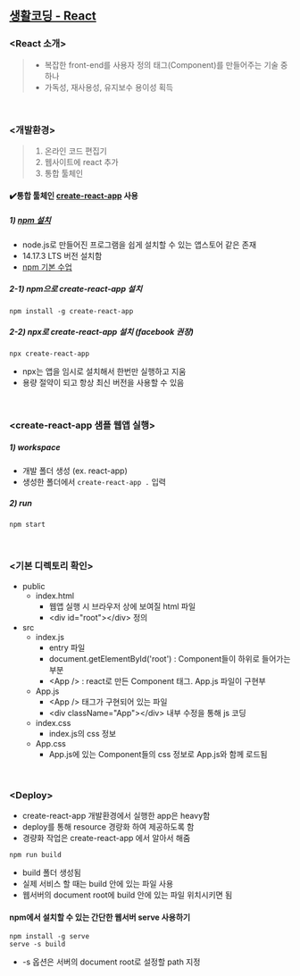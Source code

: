 ## [생활코딩 - React](https://www.inflearn.com/course/react-%EC%83%9D%ED%99%9C%EC%BD%94%EB%94%A9/dashboard)
### <React 소개>
> - 복잡한 front-end를 사용자 정의 태그(Component)를 만들어주는 기술 중 하나
> - 가독성, 재사용성, 유지보수 용이성 획득

</br>

### <개발환경>
> 1. 온라인 코드 편집기
> 2. 웹사이트에 react 추가
> 3. 통합 툴체인

#### :heavy_check_mark:통합 툴체인 [create-react-app](https://github.com/facebook/create-react-app) 사용
##### 1) [npm 설치](https://nodejs.org/ko/)
- node.js로 만들어진 프로그램을 쉽게 설치할 수 있는 앱스토어 같은 존재
- 14.17.3 LTS 버전 설치함
- [npm 기본 수업](https://opentutorials.org/module/4044)
##### 2-1) npm으로 create-react-app 설치
``
npm install -g create-react-app
``
##### 2-2) npx로 create-react-app 설치 (facebook 권장)
``
npx create-react-app
``
- npx는 앱을 임시로 설치해서 한번만 실행하고 지움
- 용량 절약이 되고 항상 최신 버전을 사용할 수 있음

</br>

### <create-react-app 샘플 웹앱 실행>
##### 1) workspace
- 개발 폴더 생성 (ex. react-app)
- 생성한 폴더에서 ``create-react-app .`` 입력
##### 2) run
``
npm start
``

</br>

### <기본 디렉토리 확인>
- public
  - index.html
    - 웹앱 실행 시 브라우저 상에 보여질 html 파일
    - \<div id="root">\</div> 정의
- src
  - index.js
    - entry 파일
    - document.getElementById('root') : Component들이 하위로 들어가는 부분
    - \<App /> : react로 만든 Component 태그. App.js 파일이 구현부
  - App.js
    - \<App /> 태그가 구현되어 있는 파일
    - \<div className="App">\</div> 내부 수정을 통해 js 코딩
  - index.css
    - index.js의 css 정보
  - App.css
    - App.js에 있는 Component들의 css 정보로 App.js와 함께 로드됨

</br>

### \<Deploy>
- create-react-app 개발환경에서 실행한 app은 heavy함
- deploy를 통해 resource 경량화 하여 제공하도록 함
- 경량화 작업은 create-react-app 에서 알아서 해줌   

``
npm run build
``
- build 폴더 생성됨
- 실제 서비스 할 때는 build 안에 있는 파일 사용
- 웹서버의 document root에 build 안에 있는 파일 위치시키면 됨

#### npm에서 설치할 수 있는 간단한 웹서버 serve 사용하기
``npm install -g serve``   
``serve -s build``
- -s 옵션은 서버의 document root로 설정할 path 지정
